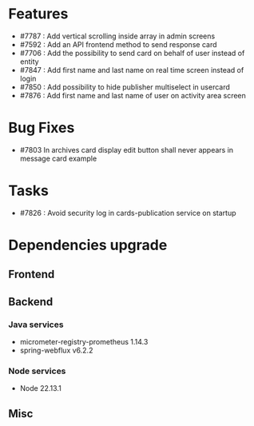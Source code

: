 
# Features

- #7787 : Add vertical scrolling inside array in admin screens
- #7592 : Add an API frontend method to send response card
- #7706 : Add the possibility to send card on behalf of user instead of entity
- #7847 : Add first name and last name on real time screen instead of login
- #7850 : Add possibility to hide publisher multiselect in usercard
- #7876 : Add first name and last name of user on activity area screen



# Bug Fixes

- #7803 In archives card display edit button shall never appears in message card example

# Tasks

- #7826 : Avoid security log in cards-publication service on startup

# Dependencies upgrade

## Frontend
  
## Backend 

### Java services 

- micrometer-registry-prometheus 1.14.3
- spring-webflux v6.2.2

### Node services

- Node 22.13.1

## Misc 







